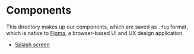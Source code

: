 # Components

This directory makes up our components, which are saved as `.fig` format, which is native to [Figma](https://www.figma.com/), a browser-based UI and UX design application.

- [Splash screen](./splash-screen)
